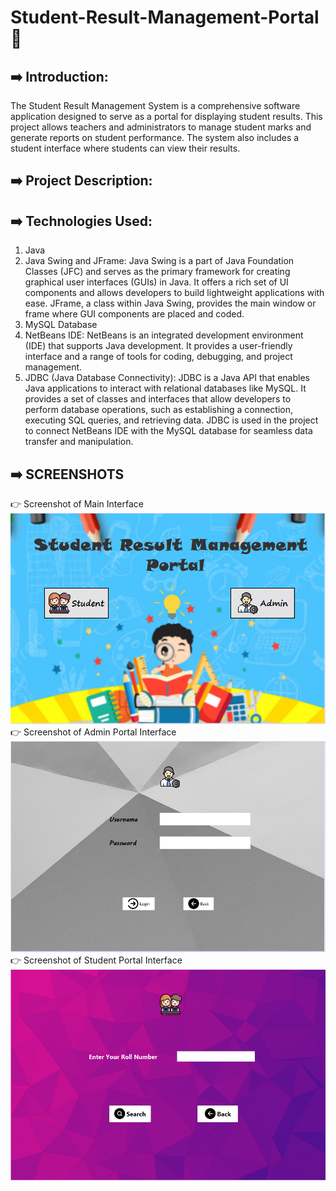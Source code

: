 # Student-Result-Management-Portal 🏤
## ➡️ Introduction:
The Student Result Management System is a comprehensive software application designed to serve as a portal for displaying student results. This project allows teachers and administrators to manage student marks and generate reports on student performance. The system also includes a student interface where students can view their results.
## ➡️ Project Description:
## ➡️ Technologies Used:
1. Java
2. Java Swing and JFrame: Java Swing is a part of Java Foundation Classes (JFC) and serves as the primary framework for creating graphical user interfaces (GUIs) in Java. It offers a rich set of UI components and allows developers to build lightweight applications with ease. JFrame, a class within Java Swing, provides the main window or frame where GUI components are placed and coded.
3. MySQL Database
4. NetBeans IDE: NetBeans is an integrated development environment (IDE) that supports Java development. It provides a user-friendly interface and a range of tools for coding, debugging, and project management.
5. JDBC (Java Database Connectivity): JDBC is a Java API that enables Java applications to interact with relational databases like MySQL. It provides a set of classes and interfaces that allow developers to perform database operations, such as establishing a connection, executing SQL queries, and retrieving data. JDBC is used in the project to connect NetBeans IDE with the MySQL database for seamless data transfer and manipulation.
## ➡️ SCREENSHOTS
👉 Screenshot of Main Interface
![](src/screenshot1.PNG)
👉 Screenshot of Admin Portal Interface
![](src/screenshot2.PNG)
👉 Screenshot of Student Portal Interface
![](src/screenshot3.PNG)
